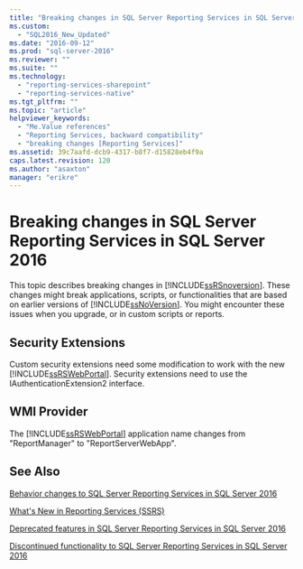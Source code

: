 ```yaml
---
title: "Breaking changes in SQL Server Reporting Services in SQL Server 2016 | Microsoft Docs"
ms.custom: 
  - "SQL2016_New_Updated"
ms.date: "2016-09-12"
ms.prod: "sql-server-2016"
ms.reviewer: ""
ms.suite: ""
ms.technology: 
  - "reporting-services-sharepoint"
  - "reporting-services-native"
ms.tgt_pltfrm: ""
ms.topic: "article"
helpviewer_keywords: 
  - "Me.Value references"
  - "Reporting Services, backward compatibility"
  - "breaking changes [Reporting Services]"
ms.assetid: 39c7aafd-dcb9-4317-b8f7-d15828eb4f9a
caps.latest.revision: 120
ms.author: "asaxton"
manager: "erikre"
---
```

# Breaking changes in SQL Server Reporting Services in SQL Server 2016
  This topic describes breaking changes in [!INCLUDE[ssRSnoversion](../advanced-analytics/r-services/includes/ssrsnoversion-md.md)]. These changes might break applications, scripts, or functionalities that are based on earlier versions of [!INCLUDE[ssNoVersion](../advanced-analytics/r-services/includes/ssnoversion-md.md)]. You might encounter these issues when you upgrade, or in custom scripts or reports.  
  
  ## Security Extensions
  
  Custom security extensions need some modification to work with the new [!INCLUDE[ssRSWebPortal](../reporting-services/includes/ssrswebportal.md)]. Security extensions need to use the IAuthenticationExtension2 interface.
  
  ## WMI Provider
  
  The [!INCLUDE[ssRSWebPortal](../reporting-services/includes/ssrswebportal.md)] application name changes from "ReportManager" to "ReportServerWebApp".
  
## See Also 

[Behavior changes to SQL Server Reporting Services  in SQL Server 2016](../reporting-services/behavior-changes-to-sql-server-reporting-services-in-sql-server-2016.md)

[What's New in Reporting Services (SSRS)](../reporting-services/what-s-new-in-sql-server-reporting-services-ssrs.md)
 
 [Deprecated features in SQL Server Reporting Services in SQL Server 2016](../reporting-services/deprecated-features-in-sql-server-reporting-services-ssrs.md)
  
[Discontinued functionality to SQL Server Reporting Services in SQL Server 2016](../reporting-services/discontinued-functionality-to-sql-server-reporting-services-in-sql-server.md)

